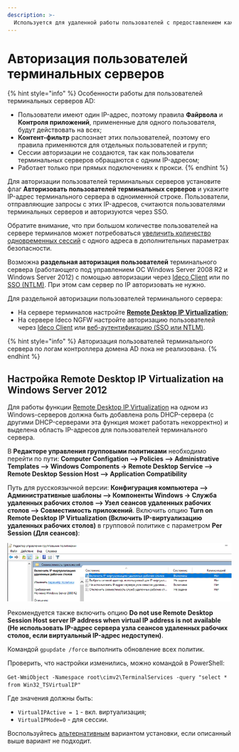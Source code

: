 ```yaml
---
description: >-
  Используется для удаленной работы пользователей с предоставлением каждому отдельного рабочего стола. 
---
```


# Авторизация пользователей терминальных серверов

{% hint style="info" %}
Особенности работы для пользователей терминальных серверов AD:

* Пользователи имеют один IP-адрес, поэтому правила **Файрвола** и **Контроля приложений**, примененные для одного пользователя, будут действовать на всех;
* **Контент-фильтр** распознает этих пользователей, поэтому его правила применяются для отдельных пользователей и групп;
* Сессии авторизации не создаются, так как пользователи терминальных серверов обращаются с одним IP-адресом;
* Работает только при прямых подключениях к прокси.
{% endhint %}

Для авторизации пользователей терминальных серверов установите флаг **Авторизовать пользователей терминальных серверов** и укажите IP-адрес терминального сервера в одноименной строке. Пользователи, отправляющие запросы с этих IP-адресов, считаются пользователями терминальных серверов и авторизуются через SSO.

Обратите внимание, что при большом количестве пользователей на сервере терминалов может потребоваться [увеличить количество одновременных сессий](https://docs.microsoft.com/ru-ru/windows-server/remote/remote-desktop-services/troubleshoot/remote-desktop-service-currently-busy#check-the-connection-limit-policy) с одного адреса в дополнительных параметрах безопасности.

Возможна **раздельная авторизация пользователей** терминального сервера (работающего под управлением ОС Windows Server 2008 R2 и Windows Server 2012) с помощью авторизации через [Ideco Client](../../../settings/users/ideco-client.md) или по [SSO (NTLM)](../../../settings/users/active-directory/active-directory-user-authorization.md). При этом сам сервер по IP авторизовать не нужно.

Для раздельной авторизации пользователей терминального сервера: 

* На сервере терминалов настройте [**Remote Desktop IP Virtualization**](https://docs.microsoft.com/en-us/troubleshoot/windows-server/remote/remote-desktop-ip-virtualization); 
* На сервере Ideco NGFW настройте авторизацию пользователей через [Ideco Client](/settings/users/ideco-client.md) или [веб-аутентификацию (SSO или NTLM)](/settings/users/active-directory/active-directory-user-authorization.md). 

{% hint style="info" %}
Авторизация пользователей терминального сервера по логам контроллера домена AD пока не реализована.
{% endhint %}

## Настройка Remote Desktop IP Virtualization на Windows Server 2012

Для работы функции [Remote Desktop IP Virtualization](https://docs.microsoft.com/en-us/troubleshoot/windows-server/remote/remote-desktop-ip-virtualization) на одном из Windows-серверов должна быть добавлена роль DHCP-сервера (с другими DHCP-серверами эта функция может работать некорректно) и выделена область IP-адресов для пользователей терминального сервера.

В **Редакторе управления групповыми политиками** необходимо перейти по пути: **Computer Configation –> Policies –> Administrative Templates –> Windows Components -> Remote Desktop Service –> Remote Desktop Session Host –> Application Compatibility**

Путь для русскоязычной версии: **Конфигурация компьютера –> Административные шаблоны –> Компоненты Windows -> Служба удаленных рабочих столов –> Узел сеансов удаленных рабочих столов –> Совместимость приложений**. Включить опцию **Turn on Remote Desktop IP Virtualization (Включить IP-виртуализацию удаленных рабочих столов)** в групповой политике с параметром **Per Session (Для сеансов)**:

![](/.gitbook/assets/terminal-server.png)

Рекомендуется также включить опцию **Do not use Remote Desktop Session Host server IP address when virtual IP address is not available (Не использовать IP-адрес сервера узла сеансов удаленных рабочих столов, если виртуальный IP-адрес недоступен)**.

Командой `gpupdate /force` выполнить обновление всех политик.

Проверить, что настройки изменились, можно командой в PowerShell:

`Get-WmiObject -Namespace root\cimv2\TerminalServices -query "select * from Win32_TSVirtualIP"`

Где значения должны быть: 

* `VirtualIPActive = 1` - вкл. виртуализация;
* `VirtualIPMode=0` - для сессии.

Воспользуйтесь [альтернативным](https://social.technet.microsoft.com/wiki/ru-ru/contents/articles/22770.windows-server-2012-r2-ip.aspx) вариантом установки, если описанный выше вариант не подходит.
